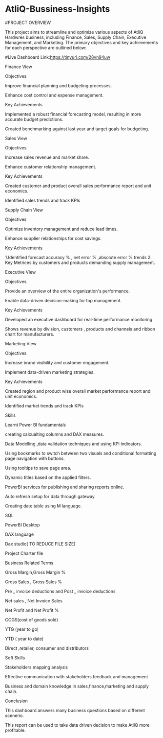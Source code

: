 # AtliQ-Bussiness-Insights
#PROJECT OVERVIEW

This project aims to streamline and optimize various aspects of AtliQ Hardwres business, including Finance, Sales, Supply Chain, Executive Management, and Marketing. The primary objectives and key achievements for each perspective are outlined below:

#Live Dashboard Link:https://tinyurl.com/28vn94uw

Finance View

Objectives

Improve financial planning and budgeting processes.

Enhance cost control and expense management.

Key Achievements

Implemented a robust financial forecasting model, resulting in more accurate budget predictions.

Created benchmarking against last year and target goals for budgeting.

Sales View

Objectives

Increase sales revenue and market share.

Enhance customer relationship management.

Key Achievements

Created customer and product overall sales performance report and unit economics.

Identified sales trends and track KPIs

Supply Chain View

Objectives

Optimize inventory management and reduce lead times.

Enhance supplier relationships for cost savings.

Key Achievements

1.Identified forecast accuracy % , net error % ,absolute error % trends 2. Key Metrices by customers and products demanding supply management.

Executive View

Objectives

Provide an overview of the entire organization's performance.

Enable data-driven decision-making for top management.

Key Achievements

Developed an executive dashboard for real-time performance monitoring.

Shows revenue by division, customers , products and channels and ribbon chart for manufacturers.

Marketing View

Objectives

Increase brand visibility and customer engagement.

Implement data-driven marketing strategies.

Key Achievements

Created region and product wise overall market performance report and unit economics.

Identified market trends and track KPIs

Skills

Learnt Power BI fundamentals

creating calcualting columns and DAX measures.

Data Modelling ,data validation techniques and using KPI indicators.

Using bookmarks to switch between two visuals and conditional formatting
page navigation with buttons.

Using tooltips to save page area.

Dynamic titles based on the applied filters.

PowerBI services for publishing and sharing reports online.

Auto refresh setup for data through gateway.

Creating date table using M language.

SQL

PowerBI Desktop

DAX language

Dax studio( TO REDUCE FILE SIZE)

Project Charter file

Business Related Terms

Gross Margin,Gross Margin %

Gross Sales , Gross Sales %

Pre _ invoice deductions and Post _ invoice deductions

Net sales , Net Invoice Sales

Net Profit and Net Profit %

COGS(cost of goods sold)

YTG (year to go)

YTD ( year to date)

Direct ,retailer, consumer and distributors

Soft Skills

Stakeholders mapping analysis

Effective communication with stakeholders feedback and management

Business and domain knowledge in sales,finance,marketing and supply chain.

Conclusion

This dashboard answers many business questions based on different scenerio.

This report can be used to take data driven decision to make AtliQ more profitable.
